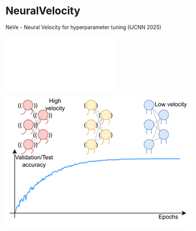 # NeuralVelocity
NeVe - Neural Velocity for hyperparameter tuning (IJCNN 2025)

![PDF Teaser](assets/teaser.pdf)

![Teaser](assets/teaser.png)
